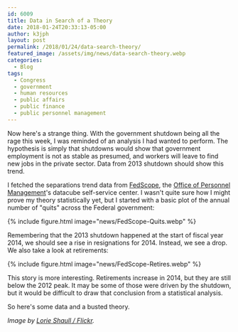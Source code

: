 ```yaml
---
id: 6009
title: Data in Search of a Theory
date: 2018-01-24T20:33:13-05:00
author: k3jph
layout: post
permalink: /2018/01/24/data-search-theory/
featured_image: /assets/img/news/data-search-theory.webp
categories:
  - Blog
tags:
  - Congress
  - government
  - human resources
  - public affairs
  - public finance
  - public personnel management
---
```

Now here's a strange thing.  With the government shutdown being all
the rage this week, I was reminded of an analysis I had wanted to
perform.  The hypothesis is simply that shutdowns would show that
government employment is not as stable as presumed, and workers
will leave to find new jobs in the private sector.  Data from 2013
shutdown should show this trend.

I fetched the separations trend data from
[FedScope](https://www.fedscope.opm.gov/), the [Office of Personnel
Management](https://www.opm.gov/)'s datacube self-service center.
I wasn't quite sure how I might prove my theory statistically yet,
but I started with a basic plot of the annual number of "quits"
across the Federal government:

{% include figure.html image="news/FedScope-Quits.webp" %}

Remembering that the 2013 shutdown happened at the start of fiscal
year 2014, we should see a rise in resignations for 2014.  Instead,
we see a drop.  We also take a look at retirements:

{% include figure.html image="news/FedScope-Retires.webp" %}

This story is more interesting.  Retirements increase in 2014, but
they are still below the 2012 peak.  It may be some of those were
driven by the shutdown, but it would be difficult to draw that
conclusion from a statistical analysis.

So here's some data and a busted theory.

_Image by [Lorie Shaull /
Flickr](https://www.flickr.com/photos/number7cloud/10042720115)._
